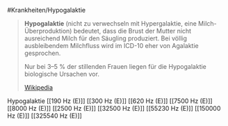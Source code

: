 #Krankheiten/Hypogalaktie
> **Hypogalaktie** (nicht zu verwechseln mit Hypergalaktie, eine Milch-Überproduktion) bedeutet, dass die Brust der Mutter nicht ausreichend Milch für den Säugling produziert. Bei völlig ausbleibendem Milchfluss wird im ICD-10 eher von Agalaktie gesprochen.
>
> Nur bei 3–5 % der stillenden Frauen liegen für die Hypogalaktie biologische Ursachen vor.
>
> [Wikipedia](https://de.wikipedia.org/wiki/Hypogalaktie)

Hypogalaktie
[[190 Hz (E)]]
[[300 Hz (E)]]
[[620 Hz (E)]]
[[7500 Hz (E)]]
[[8000 Hz (E)]]
[[2500 Hz (E)]]
[[32500 Hz (E)]]
[[55230 Hz (E)]]
[[150000 Hz (E)]]
[[325540 Hz (E)]]
